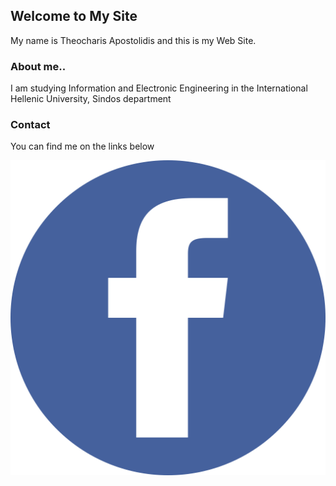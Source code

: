 ## Welcome to My Site
My name is Theocharis Apostolidis and this is my Web Site.


### About me..

I am studying Information and Electronic Engineering in the International Hellenic University, Sindos department


### Contact

You can find me on the links below

![Image](iconfinder_facebook_834722.png)
